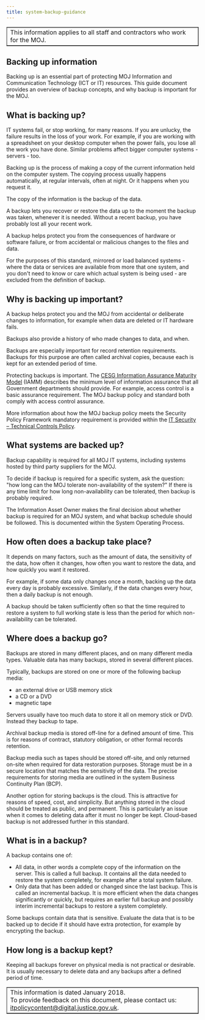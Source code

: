 ```yaml
---
title: system-backup-guidance
---
```


<table border='1'>
<tr>
<td>This information applies to all staff and contractors who work for the MOJ.</td>
</tr>
</table>

## Backing up information

Backing up is an essential part of protecting MOJ Information and Communication Technology (ICT or IT) resources.
This guide document provides an overview of backup concepts, and why backup is important for the MOJ.

## What is backing up?

IT systems fail, or stop working, for many reasons. If you are unlucky, the failure results in the loss of your work. For example, if you are working with a spreadsheet on your desktop computer when the power fails, you lose all the work you have done. Similar problems affect bigger computer systems - servers - too.

Backing up is the process of making a copy of the current information held on the computer system. The copying process usually happens automatically, at regular intervals, often at night. Or it happens when you request it.

The copy of the information is the backup of the data.

A backup lets you recover or restore the data up to the moment the backup was taken, whenever it is needed. Without a recent backup, you have probably lost all your recent work.

A backup helps protect you from the consequences of hardware or software failure, or from accidental or malicious changes to the files and data.

For the purposes of this standard, mirrored or load balanced systems - where the data or services are available from more that one system, and you don't need to know or care which actual system is being used - are excluded from the definition of backup.

## Why is backing up important?

A backup helps protect you and the MOJ from accidental or deliberate changes to information, for example when data are deleted or IT hardware fails.

Backups also provide a history of who made changes to data, and when.

Backups are especially important for record retention requirements. Backups for this purpose are often called archival copies, because each is kept for an extended period of time.

Protecting backups is important. The [CESG Information Assurance Maturity Model](https://www.ncsc.gov.uk/guidance/information-assurance-maturity-model-and-assessment-framework-gpg-40) (IAMM) describes the minimum level of information assurance that all Government departments should provide. For example, access control is a basic assurance requirement. The MOJ backup policy and standard both comply with access control assurance.

More information about how the MOJ backup policy meets the Security Policy Framework mandatory requirement is provided within the [IT Security – Technical Controls Policy](https://intranet.justice.gov.uk/guidance/security/it-computer-security/ict-security-policy-framework/).

## What systems are backed up?

Backup capability is required for all MOJ IT systems, including systems hosted by third party suppliers for the MOJ.

To decide if backup is required for a specific system, ask the question: "how long can the MOJ tolerate non-availability of the system?" If there is any time limit for how long non-availability can be tolerated, then backup is probably required.

The Information Asset Owner makes the final decision about whether backup is required for an MOJ system, and what backup schedule should be followed. This is documented within the System Operating Process.

## How often does a backup take place?

It depends on many factors, such as the amount of data, the sensitivity of the data, how often it changes, how often you want to restore the data, and how quickly you want it restored.

For example, if some data only changes once a month, backing up the data every day is probably excessive. Similarly, if the data changes every hour, then a daily backup is not enough.

A backup should be taken sufficiently often so that the time required to restore a system to full working state is less than the period for which non-availability can be tolerated.

## Where does a backup go?

Backups are stored in many different places, and on many different media types. Valuable data has many backups, stored in several different places.

Typically, backups are stored on one or more of the following backup media:

- an external drive or USB memory stick
- a CD or a DVD
- magnetic tape

Servers usually have too much data to store it all on memory stick or DVD. Instead they backup to tape.

Archival backup media is stored off-line for a defined amount of time. This is for reasons of contract, statutory obligation, or other formal records retention.

Backup media such as tapes should be stored off-site, and only returned on-site when required for data restoration purposes. Storage must be in a secure location that matches the sensitivity of the data. The precise requirements for storing media are outlined in the system Business Continuity Plan (BCP).

Another option for storing backups is the cloud. This is attractive for reasons of speed, cost, and simplicity. But anything stored in the cloud should be treated as public, and permanent. This is particularly an issue when it comes to deleting data after it must no longer be kept. Cloud-based backup is not addressed further in this standard.

## What is in a backup?

A backup contains one of:

- All data, in other words a complete copy of the information on the server. This is called a full backup. It contains all the data needed to restore the system completely, for example after a total system failure.
- Only data that has been added or changed since the last backup. This is called an incremental backup. It is more efficient when the data changes significantly or quickly, but requires an earlier full backup and possibly interim incremental backups to restore a system completely.

Some backups contain data that is sensitive. Evaluate the data that is to be backed up to decide if it should have extra protection, for example by encrypting the backup.

## How long is a backup kept?

Keeping all backups forever on physical media is not practical or desirable. It is usually necessary to delete data and any backups after a defined period of time.


<table border='1'>
<tr>
<td>This information is dated January 2018.<br/>
To provide feedback on this document, please contact us: <a href="mailto:itpolicycontent@digital.justice.gov.uk?subject=system-backup-guidance">itpolicycontent@digital.justice.gov.uk</a>.</td>
</tr>
</table>
